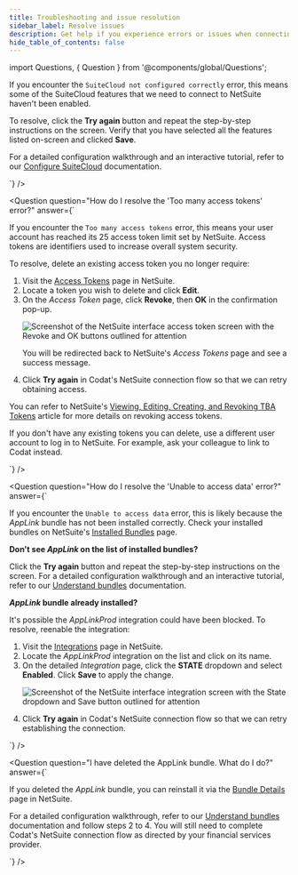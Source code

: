 ```yaml
---
title: Troubleshooting and issue resolution
sidebar_label: Resolve issues
description: Get help if you experience errors or issues when connecting to NetSuite
hide_table_of_contents: false
---
```


import Questions, { Question } from '@components/global/Questions';

<Questions>
  <Question
    question="How do I resolve the 'SuiteCloud not configured correctly' error?"
    answer={`
<p>If you encounter the <code>SuiteCloud not configured correctly</code> error, this means some of the SuiteCloud features that we need to connect to NetSuite haven't been enabled.</p>
<p>To resolve, click the <b>Try again</b> button and repeat the step-by-step instructions on the screen. Verify that you have selected all the features listed on-screen and clicked <b>Save</b>.</p>
<p>For a detailed configuration walkthrough and an interactive tutorial, refer to our <a href="https://docs.codat.io/smb-help-hub/integrations/netsuite/suitecloud#how-do-i-configure-suitecloud">Configure SuiteCloud</a> documentation.</p>  
    `}
  />

  <Question
    question="How do I resolve the 'Too many access tokens' error?"
    answer={`
<p>If you encounter the <code>Too many access tokens</code> error, this means your user account has reached its 25 access token limit set by NetSuite. Access tokens are identifiers used to increase overall system security.</p>
<p>To resolve, delete an existing access token you no longer require:</p> 
  <ol>
    <li>Visit the <a href="https://system.netsuite.com/app/setup/accesstokens.nl?whence=">Access Tokens</a> page in NetSuite.</li>
    <li>Locate a token you wish to delete and click <b>Edit</b>.</li>
    <li>On the <i>Access Token</i> page, click <b>Revoke</b>, then <b>OK</b> in the confirmation pop-up.
        <p><img src="/img/smb-help-hub/0001-netsuite-revoke-access-token.png" alt="Screenshot of the NetSuite interface access token screen with the Revoke and OK buttons outlined for attention"></p>
        <p>You will be redirected back to NetSuite's <i>Access Tokens</i> page and see a success message.</p>
    </li>
    <li>Click <b>Try again</b> in Codat's NetSuite connection flow so that we can retry obtaining access.</li>
  </ol>
<p>You can refer to NetSuite's <a href="https://docs.oracle.com/en/cloud/saas/netsuite/ns-online-help/bridgehead_4249078810.html">Viewing, Editing, Creating, and Revoking TBA Tokens</a> article for more details on revoking access tokens.</p>
<p>If you don't have any existing tokens you can delete, use a different user account to log in to NetSuite. For example, ask your colleague to link to Codat instead.</p>
    `}
  />

  <Question
    question="How do I resolve the 'Unable to access data' error?"
    answer={`
<p>If you encounter the <code>Unable to access data</code> error, this is likely because the <i>AppLink</i> bundle has not been installed correctly. Check your installed bundles on NetSuite's <a href="https://system.netsuite.com/app/bundler/bundlelist.nl?type=I&whence=">Installed Bundles</a> page.</p>
<p><b>Don't see <i>AppLink</i> on the list of installed bundles?</b></p>
<p>Click the <b>Try again</b> button and repeat the step-by-step instructions on the screen. For a detailed configuration walkthrough and an interactive tutorial, refer to our <a href="https://docs.codat.io/smb-help-hub/integrations/netsuite/bundles#how-do-i-install-a-bundle">Understand bundles</a> documentation.</p>  
<p><b><i>AppLink</i> bundle already installed?</b></p> 
<p>It's possible the <i>AppLinkProd</i> integration could have been blocked. To resolve, reenable the integration:</p>
  <ol>
    <li>Visit the <a href="https://2633203.app.netsuite.com/app/common/integration/integrapplist.nl?whence=">Integrations</a> page in NetSuite.</li>
    <li>Locate the <i>AppLinkProd</i> integration on the list and click on its name.</li>
    <li>On the detailed <i>Integration</i> page, click the <b>STATE</b> dropdown and select <b>Enabled</b>. Click <b>Save</b> to apply the change.</li>
      <p><img src="/img/smb-help-hub/0002-netsuite-enable-integration.png" alt="Screenshot of the NetSuite interface integration screen with the State dropdown and Save button outlined for attention"></p>
    <li>Click <b>Try again</b> in Codat's NetSuite connection flow so that we can retry establishing the connection.</li>
  </ol>
    `}
  />

<Question
    question="I have deleted the AppLink bundle. What do I do?"
    answer={`
<p>If you deleted the <i>AppLink</i> bundle, you can reinstall it via the <a href="https://system.netsuite.com/app/bundler/bundledetails.nl?sourcecompanyid=6950262&domain=PRODUCTION&config=F&id=391485">Bundle Details</a> page in NetSuite.</p>
<p>For a detailed configuration walkthrough, refer to our <a href="https://docs.codat.io/smb-help-hub/integrations/netsuite/bundles#how-do-i-install-a-bundle">Understand bundles</a> documentation and follow steps 2 to 4. You will still need to complete Codat's NetSuite connection flow as directed by your financial services provider.</p>
    `}
  />

</Questions>
